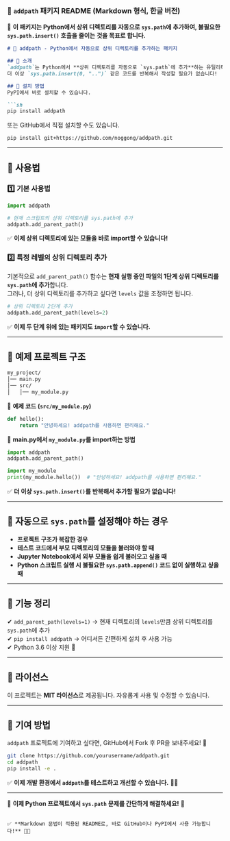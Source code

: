 ### **📌 `addpath` 패키지 README (Markdown 형식, 한글 버전)**  
📢 **이 패키지는 Python에서 상위 디렉토리를 자동으로 `sys.path`에 추가하여, 불필요한 `sys.path.insert()` 호출을 줄이는 것을 목표로 합니다.**  

```markdown
# 📌 addpath - Python에서 자동으로 상위 디렉토리를 추가하는 패키지

## 🚀 소개
`addpath`는 Python에서 **상위 디렉토리를 자동으로 `sys.path`에 추가**하는 유틸리티 패키지입니다.  
더 이상 `sys.path.insert(0, "..")` 같은 코드를 반복해서 작성할 필요가 없습니다!

## 📌 설치 방법
PyPI에서 바로 설치할 수 있습니다.

```sh
pip install addpath
```

또는 GitHub에서 직접 설치할 수도 있습니다.

```sh
pip install git+https://github.com/noggong/addpath.git
```

---

## 🚀 사용법
### **1️⃣ 기본 사용법**
```python
import addpath

# 현재 스크립트의 상위 디렉토리를 sys.path에 추가
addpath.add_parent_path()
```
✅ **이제 상위 디렉토리에 있는 모듈을 바로 import할 수 있습니다!**

### **2️⃣ 특정 레벨의 상위 디렉토리 추가**
기본적으로 `add_parent_path()` 함수는 **현재 실행 중인 파일의 1단계 상위 디렉토리를 `sys.path`에 추가**합니다.  
그러나, 더 상위 디렉토리를 추가하고 싶다면 `levels` 값을 조정하면 됩니다.

```python
# 상위 디렉토리 2단계 추가
addpath.add_parent_path(levels=2)
```
✅ **이제 두 단계 위에 있는 패키지도 `import`할 수 있습니다.**

---

## 📌 예제 프로젝트 구조
```sh
my_project/
│── main.py
│── src/
│   │── my_module.py
```

📌 **예제 코드 (`src/my_module.py`)**
```python
def hello():
    return "안녕하세요! addpath를 사용하면 편리해요."
```

📌 **main.py에서 `my_module.py`를 import하는 방법**
```python
import addpath
addpath.add_parent_path()

import my_module
print(my_module.hello())  # "안녕하세요! addpath를 사용하면 편리해요."
```

✅ **더 이상 `sys.path.insert()`를 반복해서 추가할 필요가 없습니다!**

---

## 📌 자동으로 `sys.path`를 설정해야 하는 경우
- **프로젝트 구조가 복잡한 경우**
- **테스트 코드에서 부모 디렉토리의 모듈을 불러와야 할 때**
- **Jupyter Notebook에서 외부 모듈을 쉽게 불러오고 싶을 때**
- **Python 스크립트 실행 시 불필요한 `sys.path.append()` 코드 없이 실행하고 싶을 때**

---

## 🚀 기능 정리
✔ `add_parent_path(levels=1)` → 현재 디렉토리의 `levels`만큼 상위 디렉토리를 `sys.path`에 추가  
✔ `pip install addpath` → 어디서든 간편하게 설치 후 사용 가능  
✔ Python 3.6 이상 지원 🚀  

---

## 📌 라이선스
이 프로젝트는 **MIT 라이선스**로 제공됩니다. 자유롭게 사용 및 수정할 수 있습니다.  

---

## 📌 기여 방법
`addpath` 프로젝트에 기여하고 싶다면, GitHub에서 Fork 후 PR을 보내주세요! 🚀  
```sh
git clone https://github.com/yourusername/addpath.git
cd addpath
pip install -e .
```

✅ **이제 개발 환경에서 `addpath`를 테스트하고 개선할 수 있습니다.** 🚀🔥  

---

📌 **이제 Python 프로젝트에서 `sys.path` 문제를 간단하게 해결하세요!** 🚀
```

✅ **Markdown 문법이 적용된 README로, 바로 GitHub이나 PyPI에서 사용 가능합니다!** 🚀🔥